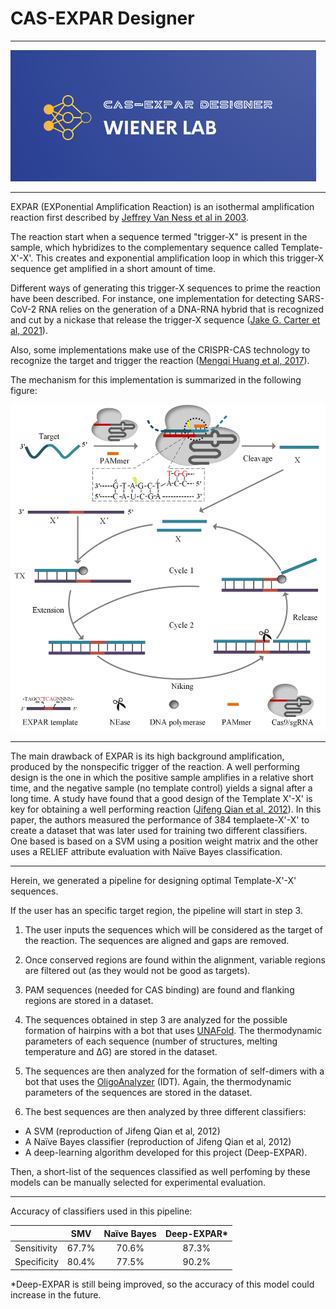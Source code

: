 # CAS-EXPAR Designer

___


![alt text](https://github.com/nicoaira/CAS-EXPAR-Designer/blob/main/img/logo.png?raw=true "Logo")
___

EXPAR (EXPonential Amplification Reaction) is an isothermal amplification reaction first described by [Jeffrey Van Ness et al in 2003](https://www.pnas.org/doi/10.1073/pnas.0730811100).

The reaction start when a sequence termed "trigger-X" is present in the sample, which hybridizes to the complementary sequence called Template-X'-X'. This creates and exponential amplification loop in which this trigger-X sequence get amplified in a short amount of time.

Different ways of generating this trigger-X sequences to prime the reaction have been described. For instance, one implementation for detecting SARS-CoV-2 RNA relies on the generation of a DNA-RNA hybrid that is recognized and cut by a nickase that release the trigger-X sequence
([Jake G. Carter et al, 2021](https://www.pnas.org/doi/10.1073/pnas.2100347118)).

Also, some implementations make use of the CRISPR-CAS technology to recognize the target and trigger the reaction ([Mengqi Huang et al, 2017](https://pubs.acs.org/doi/pdf/10.1021/acs.analchem.7b04542)).

The mechanism for this implementation is summarized in the following figure:

![alt text](https://github.com/nicoaira/CAS-EXPAR-Designer/blob/main/img/mechanism.png?raw=true "Mechanism")

___

The main drawback of EXPAR is its high background amplification, produced by the nonspecific trigger of the reaction. A well performing design is the one in which the positive sample amplifies in a relative short time, and the negative sample (no template control) yields a signal after a long time. A study have found that a good design of the Template X'-X' is key for obtaining a well performing reaction ([Jifeng Qian et al, 2012](https://pubmed.ncbi.nlm.nih.gov/22416064/)). In this paper, the authors measured the performance of 384 templaete-X'-X' to create a dataset that was later used for training two different classifiers. One based is based on a SVM using a position weight matrix and the other uses a RELIEF attribute evaluation with Naïve Bayes classification.

___

Herein, we generated a pipeline for designing optimal Template-X'-X' sequences.

If the user has an specific target region, the pipeline will start in step 3.

1. The user inputs the sequences which will be considered as the target of the reaction. The sequences are aligned and gaps are removed.

2. Once conserved regions are found within the alignment, variable regions are filtered out (as they would not be good as targets).

3. PAM sequences (needed for CAS binding) are found and flanking regions are stored in a dataset.

4. The sequences obtained in step 3 are analyzed for the possible formation of hairpins with a bot that uses [UNAFold](http://www.unafold.org/Dinamelt/applications/quickfold.php). The thermodynamic parameters of each sequence (number of structures, melting temperature and ΔG) are stored in the dataset.

5. The sequences are then analyzed for the formation of self-dimers with a bot that uses the [OligoAnalyzer](https://www.idtdna.com/pages/tools/oligoanalyzer) (IDT). Again, the thermodynamic parameters of the sequences are stored in the dataset.

6. The best sequences are then analyzed by three different classifiers:

* A SVM (reproduction of Jifeng Qian et al, 2012)
* A Naïve Bayes classifier (reproduction of Jifeng Qian et al, 2012)
* A deep-learning algorithm developed for this project (Deep-EXPAR).

Then, a short-list of the sequences classified as well perfoming by these models can be manually selected for experimental evaluation.


___

Accuracy of classifiers used in this pipeline:

|             | SMV   | Naïve Bayes | Deep-EXPAR* |
|-------------|:-----:|:----------:|:----------:|
| Sensitivity | 67.7% | 70.6%       | 87.3%      |
| Specificity | 80.4% | 77.5%       | 90.2%      |

*Deep-EXPAR is still being improved, so the accuracy of this model could increase in the future.
